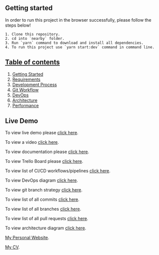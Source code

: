 ## Getting started
In order to run this project in the browser successfully, please follow the steps below!

    1. Clone this repository.
    2. cd into `nearby` folder.
    3. Run `yarn` command to download and install all dependencies.
    4. To run this project use `yarn start:dev` command in command line.

## [Table of contents](https://doc.clickup.com/d/h/13meh7-104/5181fd91c657a40/13meh7-124)

1. [Getting Started](https://doc.clickup.com/p/h/13meh7-144/74cf4e17e5fdd9c)
2. [Requirements](https://doc.clickup.com/p/h/13meh7-164/fe920211ad92c5d)
3. [Development Process](https://doc.clickup.com/p/h/13meh7-184/0b383f372157773)
4. [Git Workflow](https://doc.clickup.com/p/h/13meh7-204/50598c0ae869647)
5. [DevOps](https://doc.clickup.com/p/h/13meh7-224/87fb3f130a6c3bb)
6. [Architecture](https://doc.clickup.com/p/h/13meh7-244/eb78e4e854a8789)
7. [Performance](https://doc.clickup.com/p/h/13meh7-264/f763728d92e6bd1)

## Live Demo
To view live demo please [click here](https://nearbylab.herokuapp.com/).

To view a video [click here](https://youtu.be/PZdF6MxdkQE).

To view documentation please [click here](https://doc.clickup.com/d/h/13meh7-104/5181fd91c657a40/13meh7-124).

To view Trello Board please [click here](https://trello.com/b/PGCflPKQ/nearby).

To view list of CI/CD workflows/pipelines [click here](https://github.com/zafar-saleem/nearby/actions).

To view DevOps diagram [click here](https://app.terrastruct.com/diagrams/48663441#layer=1452984355).

To view git branch strategy [click here](https://swimlanes.io/u/AamK0JAbV).

To view list of all commits [click here](https://github.com/zafar-saleem/nearby/commits/master).

To view list of all branches [click here](https://github.com/zafar-saleem/nearby/branches/all).

To view list of all pull requests [click here](https://github.com/zafar-saleem/nearby/pulls?q=is%3Apr+is%3Aclosed).

To view architecture diagram [click here](https://app.terrastruct.com/diagrams/665704889#layer=1643814274).

[My Personal Website](https://zafar-saleem.github.io/).

[My CV](https://zafar-saleem.github.io/static/media/CV.4eb22300.pdf).
